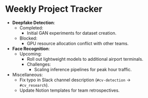 # Weekly Project Tracker

- **Deepfake Detection**:
    - Completed:
        - Initial GAN experiments for dataset creation.
    - Blocked:
        - GPU resource allocation conflict with other teams.
- **Face Recognition**:
    - Upcoming:
        - Roll out lightweight models to additional airport terminals.
        - Challenges:
            - Scaling inference pipelines for peak hour traffic.
- Miscellaneous:
    - Fix typo in Slack channel description (`#cv-detection` → `#cv_research`).
    - Update Notion templates for team retrospectives.